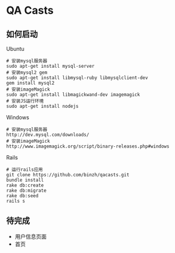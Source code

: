 QA Casts
=

如何启动
-

Ubuntu

    # 安装mysql服务器
	sudo apt-get install mysql-server
	# 安装mysql2 gem
	sudo apt-get install libmysql-ruby libmysqlclient-dev
	gem install mysql2
    # 安装imageMagick
    sudo apt-get install libmagickwand-dev imagemagick
    # 安装JS运行环境
    sudo apt-get install nodejs

Windows

	# 安装mysql服务器
	http://dev.mysql.com/downloads/
	# 安装imageMagick
	http://www.imagemagick.org/script/binary-releases.php#windows

Rails

	# 运行rails应用
    git clone https://github.com/binzh/qacasts.git
    bundle install
    rake db:create
    rake db:migrate
	rake db:seed
    rails s

待完成
-

* 用户信息页面
* 首页